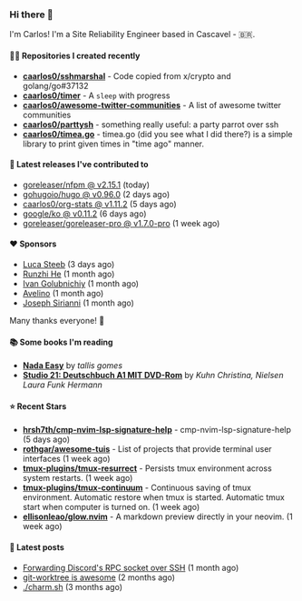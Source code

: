### Hi there 👋

I'm Carlos! I'm a Site Reliability Engineer based in Cascavel - 🇧🇷.

#### 👨‍💻 Repositories I created recently
- **[caarlos0/sshmarshal](https://github.com/caarlos0/sshmarshal)** - Code copied from x/crypto and golang/go#37132
- **[caarlos0/timer](https://github.com/caarlos0/timer)** - A `sleep` with progress
- **[caarlos0/awesome-twitter-communities](https://github.com/caarlos0/awesome-twitter-communities)** - A list of awesome twitter communities
- **[caarlos0/parttysh](https://github.com/caarlos0/parttysh)** - something really useful: a party parrot over ssh
- **[caarlos0/timea.go](https://github.com/caarlos0/timea.go)** - timea.go (did you see what I did there?) is a simple library to print given times in &#34;time ago&#34; manner.

#### 🚀 Latest releases I've contributed to


- [goreleaser/nfpm @ v2.15.1](https://github.com/goreleaser/nfpm/releases/tag/v2.15.1) (today)
- [gohugoio/hugo @ v0.96.0](https://github.com/gohugoio/hugo/releases/tag/v0.96.0) (2 days ago)
- [caarlos0/org-stats @ v1.11.2](https://github.com/caarlos0/org-stats/releases/tag/v1.11.2) (5 days ago)
- [google/ko @ v0.11.2](https://github.com/google/ko/releases/tag/v0.11.2) (6 days ago)
- [goreleaser/goreleaser-pro @ v1.7.0-pro](https://github.com/goreleaser/goreleaser-pro/releases/tag/v1.7.0-pro) (1 week ago)

#### ❤️ Sponsors
- [Luca Steeb](https://github.com/steebchen) (3 days ago)
- [Runzhi He](https://github.com/12f23eddde) (1 month ago)
- [Ivan Golubnichiy](https://github.com/h1kkan) (1 month ago)
- [Avelino](https://github.com/avelino) (1 month ago)
- [Joseph Sirianni](https://github.com/jsirianni) (1 month ago)

Many thanks everyone! 🙏

#### 📚 Some books I'm reading
- **[Nada Easy](https://www.goodreads.com/book/show/36041615-nada-easy)** by _tallis gomes_
- **[Studio 21: Deutschbuch A1 MIT DVD-Rom](https://www.goodreads.com/book/show/25495148-studio-21)** by _Kuhn Christina, Nielsen Laura Funk Hermann_

#### ⭐ Recent Stars


- **[hrsh7th/cmp-nvim-lsp-signature-help](https://github.com/hrsh7th/cmp-nvim-lsp-signature-help)** - cmp-nvim-lsp-signature-help (5 days ago)
- **[rothgar/awesome-tuis](https://github.com/rothgar/awesome-tuis)** - List of projects that provide terminal user interfaces (1 week ago)
- **[tmux-plugins/tmux-resurrect](https://github.com/tmux-plugins/tmux-resurrect)** - Persists tmux environment across system restarts. (1 week ago)
- **[tmux-plugins/tmux-continuum](https://github.com/tmux-plugins/tmux-continuum)** - Continuous saving of tmux environment. Automatic restore when tmux is started. Automatic tmux start when computer is turned on. (1 week ago)
- **[ellisonleao/glow.nvim](https://github.com/ellisonleao/glow.nvim)** - A markdown preview directly in your neovim. (1 week ago)

#### 📄 Latest posts
- [Forwarding Discord&#39;s RPC socket over SSH](https://carlosbecker.com/posts/discord-rpc-ssh/) (1 month ago)
- [git-worktree is awesome](https://carlosbecker.com/posts/git-worktrees/) (2 months ago)
- [./charm.sh](https://carlosbecker.com/posts/charm/) (3 months ago)
